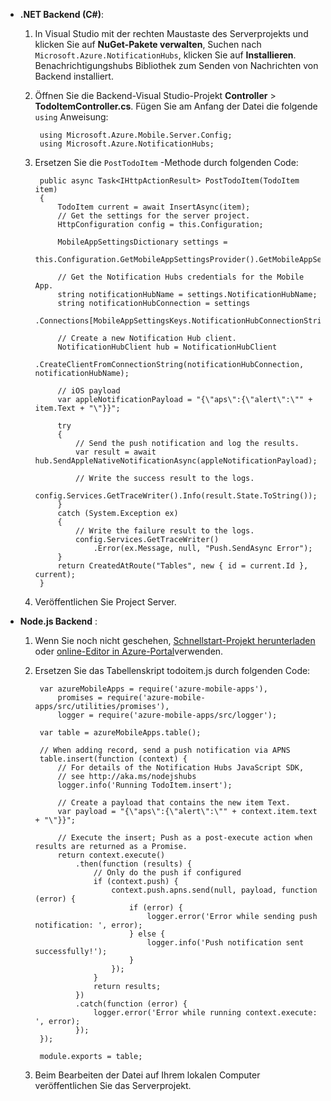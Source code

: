 
+ **.NET Backend (C#)**:    
    1. In Visual Studio mit der rechten Maustaste des Serverprojekts und klicken Sie auf **NuGet-Pakete verwalten**, Suchen nach `Microsoft.Azure.NotificationHubs`, klicken Sie auf **Installieren**. Benachrichtigungshubs Bibliothek zum Senden von Nachrichten von Backend installiert.

    2. Öffnen Sie die Backend-Visual Studio-Projekt **Controller** > **TodoItemController.cs**. Fügen Sie am Anfang der Datei die folgende `using` Anweisung:

            using Microsoft.Azure.Mobile.Server.Config;
            using Microsoft.Azure.NotificationHubs;


    3. Ersetzen Sie die `PostTodoItem` -Methode durch folgenden Code:  
      
            public async Task<IHttpActionResult> PostTodoItem(TodoItem item)
            {
                TodoItem current = await InsertAsync(item);
                // Get the settings for the server project.
                HttpConfiguration config = this.Configuration;
    
                MobileAppSettingsDictionary settings = 
                    this.Configuration.GetMobileAppSettingsProvider().GetMobileAppSettings();
    
                // Get the Notification Hubs credentials for the Mobile App.
                string notificationHubName = settings.NotificationHubName;
                string notificationHubConnection = settings
                    .Connections[MobileAppSettingsKeys.NotificationHubConnectionString].ConnectionString;
    
                // Create a new Notification Hub client.
                NotificationHubClient hub = NotificationHubClient
                .CreateClientFromConnectionString(notificationHubConnection, notificationHubName);
    
                // iOS payload
                var appleNotificationPayload = "{\"aps\":{\"alert\":\"" + item.Text + "\"}}";
    
                try
                {
                    // Send the push notification and log the results.
                    var result = await hub.SendAppleNativeNotificationAsync(appleNotificationPayload);
    
                    // Write the success result to the logs.
                    config.Services.GetTraceWriter().Info(result.State.ToString());
                }
                catch (System.Exception ex)
                {
                    // Write the failure result to the logs.
                    config.Services.GetTraceWriter()
                        .Error(ex.Message, null, "Push.SendAsync Error");
                }
                return CreatedAtRoute("Tables", new { id = current.Id }, current);
            }

    4. Veröffentlichen Sie Project Server.

+ **Node.js Backend** : 
   
    1. Wenn Sie noch nicht geschehen, [Schnellstart-Projekt herunterladen](app-service-mobile-node-backend-how-to-use-server-sdk.md#download-quickstart) oder [online-Editor in Azure-Portal](app-service-mobile-node-backend-how-to-use-server-sdk.md#online-editor)verwenden. 
    
    2. Ersetzen Sie das Tabellenskript todoitem.js durch folgenden Code:


            var azureMobileApps = require('azure-mobile-apps'),
                promises = require('azure-mobile-apps/src/utilities/promises'),
                logger = require('azure-mobile-apps/src/logger');
            
            var table = azureMobileApps.table();
            
            // When adding record, send a push notification via APNS
            table.insert(function (context) {
                // For details of the Notification Hubs JavaScript SDK, 
                // see http://aka.ms/nodejshubs
                logger.info('Running TodoItem.insert');
                
                // Create a payload that contains the new item Text.
                var payload = "{\"aps\":{\"alert\":\"" + context.item.text + "\"}}";
                
                // Execute the insert; Push as a post-execute action when results are returned as a Promise.
                return context.execute()
                    .then(function (results) {
                        // Only do the push if configured
                        if (context.push) {
                            context.push.apns.send(null, payload, function (error) {
                                if (error) {
                                    logger.error('Error while sending push notification: ', error);
                                } else {
                                    logger.info('Push notification sent successfully!');
                                }
                            });
                        }
                        return results;
                    })
                    .catch(function (error) {
                        logger.error('Error while running context.execute: ', error);
                    });
            });
            
            module.exports = table;

    2. Beim Bearbeiten der Datei auf Ihrem lokalen Computer veröffentlichen Sie das Serverprojekt.
